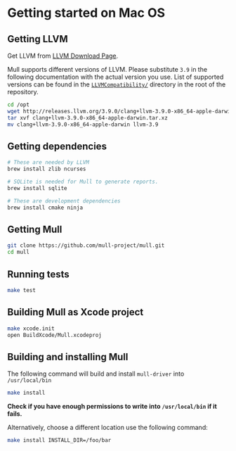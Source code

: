 # Getting started on Mac OS

## Getting LLVM

Get LLVM from [LLVM Download Page](http://releases.llvm.org/).

Mull supports different versions of LLVM. Please substitute `3.9` in
the following documentation with the actual version you use.
List of supported versions can be found in the [`LLVMCompatibility/`](https://github.com/mull-project/mull/tree/master/LLVMCompatibility)
directory in the root of the repository.

```bash
cd /opt
wget http://releases.llvm.org/3.9.0/clang+llvm-3.9.0-x86_64-apple-darwin.tar.xz
tar xvf clang+llvm-3.9.0-x86_64-apple-darwin.tar.xz
mv clang+llvm-3.9.0-x86_64-apple-darwin llvm-3.9
```

## Getting dependencies

```bash
# These are needed by LLVM
brew install zlib ncurses

# SQLite is needed for Mull to generate reports.
brew install sqlite

# These are development dependencies
brew install cmake ninja
```

## Getting Mull

```bash
git clone https://github.com/mull-project/mull.git
cd mull
```

## Running tests

```bash
make test
```

## Building Mull as Xcode project

```bash
make xcode.init
open BuildXcode/Mull.xcodeproj
```

## Building and installing Mull

The following command will build and install `mull-driver` into `/usr/local/bin`

```bash
make install
```

**Check if you have enough permissions to write into `/usr/local/bin` if it fails.**

Alternatively, choose a different location use the following command:

```bash
make install INSTALL_DIR=/foo/bar
```

